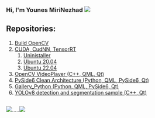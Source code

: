 ### Hi, I'm Younes MiriNezhad <a href="https://www.linkedin.com/in/s-younes-mirinezhad/"><img src="https://img.shields.io/badge/LinkedIn-0077B5?style=for-the-badge&logo=linkedin&logoColor=white"></a>

## Repositories: 
1. <a href="https://github.com/younes-mirinezhad/Scrips/tree/main/OpenCV">Build OpenCV</a>
2. <a href="https://github.com/younes-mirinezhad/Scrips/tree/main/Cuda_CudNN">CUDA, CudNN, TensorRT</a>
    1. <a href="https://github.com/younes-mirinezhad/Scrips/tree/main/Cuda_CudNN/UnInstaller">Uninistaller</a>
    2. <a href="https://github.com/younes-mirinezhad/Scrips/tree/main/Cuda_CudNN/Ubuntu_20.04">Ubuntu 20.04</a>
    3. <a href="https://github.com/younes-mirinezhad/Scrips/tree/main/Cuda_CudNN/Ubuntu_22.04">Ubuntu 22.04</a>
3. <a href="https://github.com/younes-mirinezhad/OpenCV_VideoPlayer">OpenCV VideoPlayer (C++, QML, Qt)</a>
4. <a href="https://github.com/younes-mirinezhad/PySide6_CleanArchitecture">PySide6 Clean Architecture (Python, QML, PySide6, Qt)</a>
5. <a href="https://github.com/younes-mirinezhad/Gallery_Python">Gallery_Python (Python, QML, PySide6, Qt)</a>
6. <a href="https://github.com/younes-mirinezhad/YOLOv8">YOLOv8 detection and segmentation sample (C++, Qt)</a>

##  
<img src="https://github-readme-stats.vercel.app/api?username=younes-mirinezhad&show_icons=true&theme=radical" />.....<img src="https://github-readme-stats.vercel.app/api/top-langs/?username=younes-mirinezhad" />



[//]: # (<img src="https://github-profile-summary-cards.vercel.app/api/cards/profile-details?username=younes-mirinezhad&theme=vue" />)
[//]: # (<img src="https://github-readme-stats.vercel.app/api?username=younes-mirinezhad" />)
